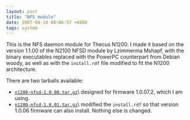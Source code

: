 ```yaml
---
layout: post
title: "NFS module"
date: 2007-08-10 08:06:57 +0800
tags: system
---
```


This is the NFS daemon module for Thecus N1200. I made it based on the version
1.1.00 of the N2100 NFSD module by Lzimmerma Mshapf, with the binary executables
replaced with the PowerPC counterpart from Debian woody, as well as with the
`install.rdf` file modified to fit the N1200 architecture.

There are two tarballs available:

  * [`n1200-nfsd-1.0.00.tar.gz`](/img/n1200-nfsd-1.0.00.tar.gz)\\
    designed for firmware 1.0.07.2, which I am using.
  * [`n1200-nfsd-1.0.01.tar.gz`](/img/n1200-nfsd-1.0.01.tar.gz)\\
    modified the `install.rdf` so that version 1.0.06 firmware can also
    install. Nothing else is changed.
